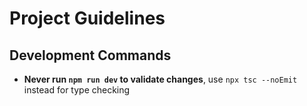 # Project Guidelines

## Development Commands

- **Never run `npm run dev` to validate changes**, use `npx tsc --noEmit` instead for type checking